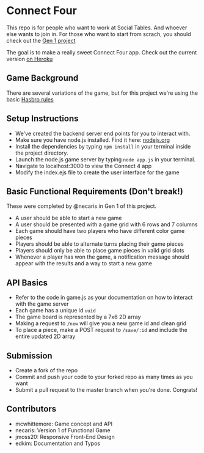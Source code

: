 # Connect Four

This repo is for people who want to work at Social Tables. And whoever
else wants to join in.  For those who want to start from scrach, you should check out the [Gen 1 project](https://github.com/socialtables/connect-four/tree/version1)

The goal is to make a really sweet Connect Four app. Check out the
current version [on Heroku](http://damp-shore-9247.herokuapp.com/)

## Game Background
There are several variations of the game, but for this project we're
using the basic [Hasbro rules](http://www.hasbro.com/common/documents/dad2614d1c4311ddbd0b0800200c9a66/1EF6874419B9F36910222EB9858E8CB8.pdf)

## Setup Instructions
- We've created the backend server end points for you to interact with.
- Make sure you have node.js installed. Find it here: [nodejs.org](http://nodejs.org)
- Install the dependencies by typing `npm install` in your terminal inside the project directory.
- Launch the node.js game server by typing `node app.js` in your terminal.
- Navigate to localhost:3000 to view the Connect 4 app
- Modify the index.ejs file to create the user interface for the game

## Basic Functional Requirements (Don't break!)  
These were completed by @necaris in Gen 1 of this project.
- A user should be able to start a new game
- A user should be presented with a game grid with 6 rows and 7
  columns
- Each game should have two players who have different color game
  pieces
- Players should be able to alternate turns placing their game pieces
- Players should only be able to place game pieces in valid grid slots
- Whenever a player has won the game, a notification message should
  appear with the results and a way to start a new game

## API Basics
- Refer to the code in game.js as your documentation on how to
  interact with the game server
- Each game has a unique id `uuid`
- The game board is represented by a 7x6 2D array
- Making a request to `/new` will give you a new game id and clean
  grid
- To place a piece, make a POST request to `/save/:id` and include the
  entire updated 2D array

## Submission
- Create a fork of the repo
- Commit and push your code to your forked repo as many times as you
  want
- Submit a pull request to the master branch when you're
  done. Congrats!

## Contributors
- mcwhittemore: Game concept and API
- necaris: Version 1 of Functional Game
- jmoss20: Responsive Front-End Design
- edkim: Documentation and Typos
